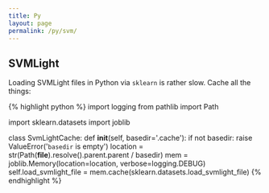 ```yaml
---
title: Py
layout: page
permalink: /py/svm/
---
```


## SVMLight

Loading SVMLight files in Python via `sklearn` is rather slow. Cache all the things:

{% highlight python %}
import logging
from pathlib import Path

import sklearn.datasets
import joblib

class SvmLightCache:
    def __init__(self, basedir='.cache'):
        if not basedir:
            raise ValueError('`basedir` is empty')
        location = str(Path(__file__).resolve().parent.parent / basedir)
        mem = joblib.Memory(location=location, verbose=logging.DEBUG)
        self.load_svmlight_file = mem.cache(sklearn.datasets.load_svmlight_file)
{% endhighlight %}
